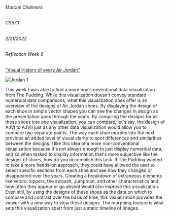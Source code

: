 ###### Marcus Chalmers 
###### CS573
###### 2/21/2022 
###### Reflection Week 6

["Visual History of every Air Jordan"](https://pudding.cool/2018/09/jordans/)

![Jordan 1](https://github.com/mchalmers/reflections/blob/master/week6-1.jpg?raw=true)

This week I was able to find a more non-conventional data visualization from The Pudding. 
While this visualization doesn't convey standard numerical data comparisons,
what this visualization does offer is an overview of the designs of Air Jordan shoes. 
By displaying the design of each shoe in simple vector shapes you can see the changes
in design as the presentation goes through the years. By compiling the designs for all these
shoes into one visualization, you can compare, let's say, the design of AJVI to AJVII just as
any other data visualization would allow you to compare two separate points. The way
each shoe morphs into the next provides an added level of visual clarity to spot differences
and similarities between the designs. I like this idea of a more non-conventional visualization
because it's not always enough to just display numerical data, and so when tasked to display
information that's more subjective like the designs of shoes, how do you accomplish this task.
If The Pudding wanted to take a more hands-on approach, they could have allowed the user to select
specific sections from each shoe and see how they changed or disappeared over the years. Creating
a breakdown of extraneous elements like velcro, zippers, the swoosh, Jumpman, and other characteristics
and how often they appear or go absent would also improve this visualization. Even still, by using the designs
of these shoes as the data on which to compare and contrast over the basis of time, this visualization provides
the viewer with a new way to view these designs. The morphing feature is what sets this visualization apart 
from just a static timeline of images.
